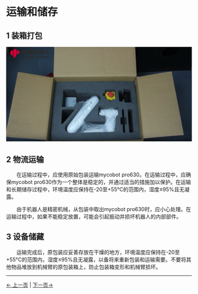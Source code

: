 # 运输和储存
## 1 装箱打包
![打包姿态](../resources/3-UserNotes/dabao.png)

## 2 物流运输
&emsp;&emsp;在运输过程中，应使用原始包装运输mycobot pro630。在运输过程中，应确保mycobot pro630作为一个整体是稳定的，并通过适当的措施加以保护。在运输和长期储存过程中，环境温度应保持在-20至+55°C的范围内，湿度≤95%且无凝露。

&emsp;&emsp;由于机器人是精密机械，从包装中取出mycobot pro630时，应小心处理。在运输过程中，如果不能稳定放置，可能会引起振动并损坏机器人的内部部件。

## 3 设备储藏
&emsp;&emsp;运输完成后，原包装应妥善存放在干燥的地方，环境温度应保持在-20至+55°C的范围内，湿度≤95%且无凝露，以备将来重新包装和运输需要。不要将其他物品堆放到机械臂的原包装箱上，防止包装箱变形和机械臂损坏。

---
[← 上一页](3.1-SafetyInstruction.md) | [下一页→](3.3-MaintenanceandCare.md)
